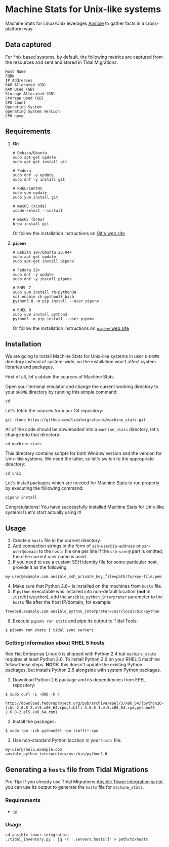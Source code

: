# Machine Stats for Unix-like systems

Machine Stats for Linux/Unix leverages [Ansible](https://www.ansible.com/) to gather facts in a cross-platform way.

## Data captured

For *nix based systems, by default, the following metrics are captured from the resources and sent and stored in Tidal Migrations:

```
Host Name
FQDN
IP Addresses
RAM Allocated (GB)
RAM Used (GB)
Storage Allocated (GB)
Storage Used (GB)
CPU Count
Operating System
Operating System Version
CPU name
```

## Requirements

1. **Git**

    ```
    # Debian/Ubuntu
    sudo apt-get update
    sudo apt-get install git

    # Fedora
    sudo dnf -y update
    sudo dnf -y install git

    # RHEL/CentOS
    sudo yum update
    sudo yum install git

    # macOS (Xcode)
    xcode-select --install

    # macOS (brew)
    brew install git
    ```

    Or follow the installation instructions on [Git's web
    site](https://git-scm.com/downloads)

2. **`pipenv`**

    ```
    # Debian 10+/Ubuntu 20.04+
    sudo apt-get update
    sudo apt-get install pipenv

    # Fedora 32+
    sudo dnf -y update
    sudo dnf -y install pipenv

    # RHEL 7
    sudo yum install rh-python38
    scl enable rh-python38 bash
    python3.8 -m pip install --user pipenv

    # RHEL 8
    sudo yum install python3
    python3 -m pip install --user pipenv
    ```

    Or follow the installation instructions on [`pipenv` web
    site](https://pipenv.pypa.io/en/latest/install/#installing-pipenv)

## Installation

We are going to install Machine Stats for Unix-like systems in user's `$HOME`
directory instead of system-wide, so the installation won't affect system
libraries and packages.

First of all, let's obtain the sources of Machine Stats.

Open your terminal emulator and change the current working directory to your
`$HOME` directory by running this simple command:

```
cd 
```

Let's fetch the sources from our Git repository:

```
git clone https://github.com/tidalmigrations/machine_stats.git
```

All of the code should be downloaded into a `machine_stats` directory, let's
change into that directory:

```
cd machine_stats
```

This directory contains scripts for both Window version and the version for
Unix-like systems. We need the latter, so let's switch to the appropriate
directory:

```
cd unix
```

Let's install packages which are needed for Machine Stats to run properly by
executing the following command:

```
pipenv install
```

Congratulations! You have successfully installed Machine Stats for Unix-like
systems! Let's start actually using it!

## Usage

1. Create a `hosts` file in the current directory.
2. Add connection strings in the form of `ssh-user@ip-address` or `ssh-user@domain` to the `hosts` file one per line If the `ssh-user@` part is omitted, then the current user name is used.
3. If you need to use a custom SSH identity file for some particular host, provide it as the following:
```
my-user@example.com ansible_ssh_private_key_file=path/to/key-file.pem
```
4. Make sure that Python 2.6+ is installed on the machines from `hosts` file.
5. If `python` executable was installed into non-default location (**not** in `/usr/bin/python`), add the `ansible_python_interpreter` parameter to the `hosts` file after the host IP/domain, for example:
```
freebsd.example.com ansible_python_interpreter=/usr/local/bin/python
```
6. Execute `pipenv run stats` and pipe its output to Tidal Tools:
```
$ pipenv run stats | tidal sync servers
```

### Getting information about RHEL 5 hosts

Red Hat Enterprise Linux 5 is shipped with Python 2.4 but `machine_stats` requires at least Python 2.6. To install Python 2.6 on your RHEL 5 machine follow these steps. **NOTE:** this doesn't update the existing Python packages, but installs Python 2.6 alongside with system Python packages.

1. Download Python 2.6 package and its dependencies from EPEL repository:
```
$ sudo curl -L -OOO -k \
    http://download.fedoraproject.org/pub/archive/epel/5/x86_64/{python26-libs-2.6.8-2.el5.x86_64.rpm,libffi-3.0.5-1.el5.x86_64.rpm,python26-2.6.8-2.el5.x86_64.rpm}
```
2. Install the packages:
```
$ sudo rpm -ivh python26*.rpm libffi*.rpm
```
3. Use non-standard Python location in your `hosts` file:
```
my-user@rhel5.example.com ansible_python_interpreter=/usr/bin/python2.6
```

## Generating a `hosts` file from Tidal Migrations

Pro-Tip: If you already use Tidal Migrations [Ansible Tower integration script](https://github.com/tidalmigrations/ansible-tower-integration) you can use its output to generate the `hosts` file for `machine_stats`.

### Requirements

* [`jq`](https://stedolan.github.io/jq/)

### Usage

```
cd ansible-tower-integration
./tidal_inventory.py | jq -r '.servers.hosts[]' > path/to/hosts
```
